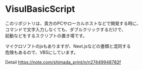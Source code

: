 # VisulBasicScript  
このリポジトリは、貴方のPCやローカルホストなどで開発する時に、  
コマンドで文字入力しなくても、ダブルクリックするだけで、  
起動などをするスクリプトの置き場です。  

マイクロソフトのjsもありますが、Next.jsなどの書類と混同する  
危険もあるので、VBSにしています。  

Detail
https://note.com/shimada_print/n/n27449948782f
